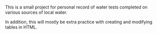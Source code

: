 This is a small project for personal record of water tests completed on various sources of local water.

In addition, this will mostly be extra practice with creating and modifying tables in HTML.